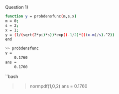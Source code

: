 Question 1)  
```bash
function y = probdensfunc(m,s,x) 
m = 0;
s = 2;
x = 1;
y = (1/(sqrt(2*pi)*s))*exp((-1/2)*(((x-m)/s).^2))
end
```
```bash
>> probdensfunc
y =
    0.1760
ans =
    0.1760
```
``bash
>> normpdf(1,0,2)
ans =
    0.1760
```
